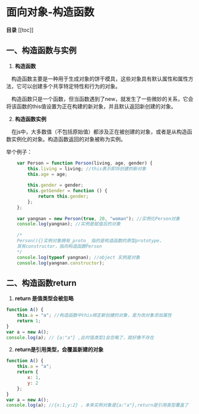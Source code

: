 
# 面向对象-构造函数
**目录**
[[toc]]
## 一、构造函数与实例

1. **构造函数**

  &emsp;构造函数主要是一种用于生成对象的饼干模具，这些对象具有默认属性和属性方法，它可以创建多个共享特定特性和行为的对象。 
   
 &emsp;构造函数只是一个函数，但当函数遇到了new，就发生了一些微妙的关系，它会将该函数的this值设置为正在构建的新对象，并且默认返回新创建的对象。

2. **构造函数实例**

 &emsp;在js中，大多数值（不包括原始值）都涉及正在被创建的对象，或者是从构造函数实例化的对象。构造函数返回的对象被称为实例。

举个例子：
```javascript
    var Person = function Person(living, age, gender) {
        this.living = living; //this表示即将创建的新对象
        this.age = age;
    
        this.gender = gender;
        this.getGender = function () {
            return this.gender;
        };
    };
    
    var yangnan = new Person(true, 20, "woman"); //实例化Person对象
    console.log(yangnan); //实例是赋值后的对象 
    
    /*
    Person(){}实例对象拥有_proto_ 指的是构造函数的原型prototype，
	其有constructor，指向构造函数Person
	*/
    console.log(typeof yangnan); //object 实例是对象
    console.log(yangnan.constructor); 
   ```


## 二、构造函数return
1. **return 是值类型会被忽略**
```javascript
function A() {
    this.a = "a"; //构造函数中this绑定新创建的对象，是为改对象添加属性
    return 1;  
}
var a = new A();
console.log(a); // {a:"a"} ,此时值类型1会忽略了，就好像不存在
```
2. **return是引用类型，会覆盖新建的对象**
```javascript
function A() {
    this.a = "a"; 
    return {
        x: 1,
        y: 2
    };
}
var a = new A();
console.log(a); //{x:1,y:2} ，本来实例对象是{a:"a"},return是引用类型覆盖了
```
